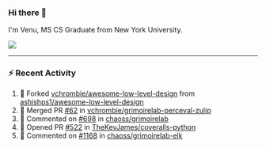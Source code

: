 ### Hi there 👋

I'm Venu, MS CS Graduate from New York University.


![](https://komarev.com/ghpvc/?username=vchrombie&label=👀)

---

### :zap: Recent Activity

<!--RECENT_ACTIVITY:start-->
1. 🔱 Forked [vchrombie/awesome-low-level-design](undefined) from [ashishps1/awesome-low-level-design](https://github.com/ashishps1/awesome-low-level-design)
2. 🎉 Merged PR [#62](https://github.com/vchrombie/grimoirelab-perceval-zulip/pull/62) in [vchrombie/grimoirelab-perceval-zulip](https://github.com/vchrombie/grimoirelab-perceval-zulip)
3. 💬 Commented on [#698](https://github.com/chaoss/grimoirelab/issues/698#issuecomment-2351698728) in [chaoss/grimoirelab](https://github.com/chaoss/grimoirelab)
4. 💪 Opened PR [#522](https://github.com/TheKevJames/coveralls-python/pull/522) in [TheKevJames/coveralls-python](https://github.com/TheKevJames/coveralls-python)
5. 💬 Commented on [#1168](https://github.com/chaoss/grimoirelab-elk/pull/1168#issuecomment-2348193591) in [chaoss/grimoirelab-elk](https://github.com/chaoss/grimoirelab-elk)
<!--RECENT_ACTIVITY:end-->

<!--
**vchrombie/vchrombie** is a ✨ _special_ ✨ repository because its `README.md` (this file) appears on your GitHub profile.

Here are some ideas to get you started:

- 🔭 I’m currently working on ...
- 🌱 I’m currently learning ...
- 👯 I’m looking to collaborate on ...
- 🤔 I’m looking for help with ...
- 💬 Ask me about ...
- 📫 How to reach me: ...
- 😄 Pronouns: ...
- ⚡ Fun fact: ...
-->
